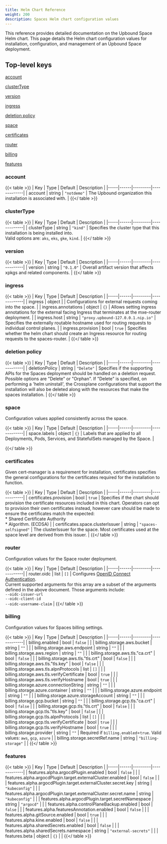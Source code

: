 ```yaml
---
title: Helm Chart Reference
weight: 200
description: Spaces Helm chart configuration values
---
```


This reference provides detailed documentation on the Upbound Space Helm chart. This page details the Helm chart configuration values for installation, configuration, and management of an Upbound Space deployment.

## Top-level keys

[account](#account)

[clusterType](#clusterType)

[version](#version)

[ingress](#ingress)

[deletion policy](#deletion-policy)

[space](#space)

[certificates](#certificates)

[router](#router)

[billing](#billing)

[features](#features)


### account

{{< table >}}
| Key | Type | Default | Description |
|-----|------|---------|-------------|
| account | string | `"notdemo"` | The Upbound organization this installation is associated with. |
{{</ table >}}

### clusterType


{{< table >}}
| Key | Type | Default | Description |
|-----|------|---------|-------------|
| clusterType | string | `"kind"` | Specifies the cluster type that this installation is being installed into. <br> Valid options are: `aks`, `eks`, `gke`, `kind`. |
{{</ table >}}

### version

{{< table >}}
| Key | Type | Default | Description |
|-----|------|---------|-------------|
| version | string | `"0.1.0"` | Overall artifact version that affects xpkgs and related components. |
{{</ table >}}

### ingress

{{< table >}}
| Key | Type | Default | Description |
|-----|------|---------|-------------|
| ingress | object | | Configurations for external requests coming into the space. |
| ingress.annotations | object | `{}` |   Allows setting ingress annotations for the external facing Ingress that terminates at the mxe-router deployment. |
| ingress.host | string | `"proxy.upbound-127.0.0.1.nip.io"` | Specifies the externally routable hostname used for routing requests to individual control planes. |
| ingress.provision | bool | `true` | Specifies whether the helm chart should create an Ingress resource for routing requests to the spaces-router. |
{{</ table >}}

### deletion policy


{{< table >}}
| Key | Type | Default | Description |
|-----|------|---------|-------------|
| deletionPolicy | string | `"Delete"` | Specifies if the supporting APIs for the Spaces deployment should be handled on a deletion request. Possible options are "Delete" or "Orphan". If "Delete" is specified, on performing a 'helm uninstall', the Crossplane configurations that support the installation will also be deleted along with the resources that make the spaces installation. |
{{</ table >}}

### space

Configuration values applied consistently across the space.

{{< table >}}
| Key | Type | Default | Description |
|-----|------|---------|-------------|
| space.labels | object | `{}` |  Labels that are applied to all Deployments, Pods, Services, and StatefulSets managed by the Space. |

{{</ table >}}

### certificates

Given cert-manager is a requirement for installation, certificates specifies the general configurations for the certificates required for the installation to function.

{{< table >}}
| Key | Type | Default | Description |
|-----|------|---------|-------------|
| certificates.provision | bool | `true` | Specifies if the chart should provision the certificate resources included in this chart. Operators can opt to provision their own certificates instead, however care should be made to ensure the certificates match the expected:<br>* Shared Certificate Authority<br>* Algorithm. (ECDSA)  |
| certificates.space.clusterIssuer | string | `"spaces-selfsigned"` | The clusterIssuer for the space. Most certificates used at the space level are derived from this issuer. |
{{</ table >}}

### router

Configuration values for the Space router deployment.

{{< table >}}
| Key | Type | Default | Description |
|-----|------|---------|-------------|
| router.oidc | list | `[]` | Configures [OpenID Connect Authentication](https://kubernetes.io/docs/reference/access-authn-authz/authentication/#openid-connect-tokens). <br> Current supported arguments for this array are a subset of the arguments defined in the above document. Those arguments include:<br>`--oidc-issuer-url` <br> `--oidc-client-id` <br> `--oidc-username-claim` |
{{</ table >}}

### billing

Configuration values for Spaces billing settings.

{{< table >}}
| Key | Type | Default | Description |
|-----|------|---------|-------------|
| billing.enabled | bool | `false` |  |
| billing.storage.aws.bucket | string | `""` |  |
| billing.storage.aws.endpoint | string | `""` |  |
| billing.storage.aws.region | string | `""` |  |
| billing.storage.aws.tls."ca.crt" | bool | `false` |  |
| billing.storage.aws.tls."tls.crt" | bool | `false` |  |
| billing.storage.aws.tls."tls.key" | bool | `false` |  |
| billing.storage.aws.tls.alpnProtocols | list | `[]` |  |
| billing.storage.aws.tls.verifyCertificate | bool | `true` |  |
| billing.storage.aws.tls.verifyHostname | bool | `true` |  |
| billing.storage.azure.connectionString | string | `""` |  |
| billing.storage.azure.container | string | `""` |  |
| billing.storage.azure.endpoint | string | `""` |  |
| billing.storage.azure.storageAccount | string | `""` |  |
| billing.storage.gcp.bucket | string | `""` |  |
| billing.storage.gcp.tls."ca.crt" | bool | `false` |  |
| billing.storage.gcp.tls."tls.crt" | bool | `false` |  |
| billing.storage.gcp.tls."tls.key" | bool | `false` |  |
| billing.storage.gcp.tls.alpnProtocols | list | `[]` |  |
| billing.storage.gcp.tls.verifyCertificate | bool | `true` |  |
| billing.storage.gcp.tls.verifyHostname | bool | `true` |  |
| billing.storage.provider | string | `""` | Required if `billing.enabled`=`true`. Valid values: `aws`, `gcp`, `azure` |
| billing.storage.secretRef.name | string | `"billing-storage"` |  |
{{</ table >}}

### features

{{< table >}}
| Key | Type | Default | Description |
|-----|------|---------|-------------|
| features.alpha.argocdPlugin.enabled | bool | `false` |  |
| features.alpha.argocdPlugin.target.externalCluster.enabled | bool | `false` |  |
| features.alpha.argocdPlugin.target.externalCluster.secret.key | string | `"kubeconfig"` |  |
| features.alpha.argocdPlugin.target.externalCluster.secret.name | string | `"kubeconfig"` |  |
| features.alpha.argocdPlugin.target.secretNamespace | string | `"argocd"` |  |
| features.alpha.controlPlaneBackup.enabled | bool | `false` |  |
| features.alpha.featuresAnnotation.enabled | bool | `false` |  |
| features.alpha.gitSource.enabled | bool | `true` |  |
| features.alpha.kine.enabled | bool | `false` |  |
| features.alpha.sharedSecrets.enabled | bool | `false` |  |
| features.alpha.sharedSecrets.namespace | string | `"external-secrets"` |  |
| features.beta | object | `{}` |  |
{{</ table >}}